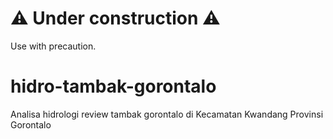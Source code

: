 # ⚠  Under construction ⚠
Use with precaution.

# hidro-tambak-gorontalo
Analisa hidrologi review tambak gorontalo di Kecamatan Kwandang Provinsi Gorontalo
